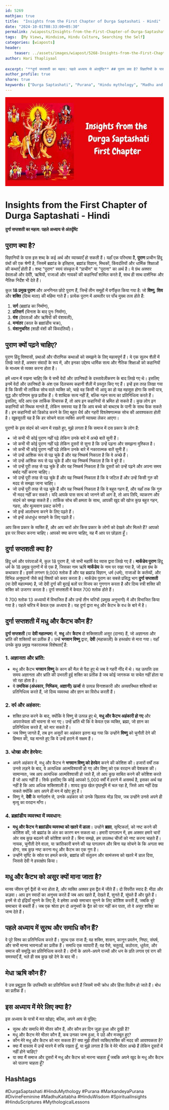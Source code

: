```yaml
---
id: 5269 
mathjax: true        
title:  "Insights from the First Chapter of Durga Saptashati - Hindi"        
date: "2024-10-01T08:33:00+05:30"        
permalink: /wiaposts/Insights-from-the-First-Chapter-of-Durga-Saptashati-hi
tags:  [My Views, Hinduism, Hindu Culture, Searching the Self]         
categories: [wiaposts] 
header:        
    teaser: ../assets/images/wiapost/5268-Insights-from-the-First-Chapter-of-Durga-Saptashati.jpg        
author: Hari Thapliyaal        

excerpt: "**दुर्गा सप्तशती का महत्व: पहले अध्याय से अंतर्दृष्टि** ## पुराण क्या है? विज्ञानियों के पास इस शब्द के कई अर्थ और व्याख्याएँ हो सकती हैं। यहाँ एक परिभाषा हैैै, **पुराण** प्राचीन हिंदू ग्रंथों की एक श्रेणी है, जिसमें ब्रह्मांड के"
author_profile: true        
share: true
keywords: ["Durga Saptashati", "Purana", "Hindu mythology", "Madhu and Kaitabha", "Divine Feminine", "Markandeya Purana", "Lessons from Durga Saptashati", "Ignorance and delusion in Hindu texts", "Significance of Puranas", "Teachings from Hindu scriptures"]    
---
```

![How to Know the Truth?](../assets/images/wiapost/5268-Insights-from-the-First-Chapter-of-Durga-Saptashati.jpg)
   
# Insights from the First Chapter of Durga Saptashati - Hindi   

**दुर्गा सप्तशती का महत्व: पहले अध्याय से अंतर्दृष्टि**   

## पुराण क्या है?
विज्ञानियों के पास इस शब्द के कई अर्थ और व्याख्याएँ हो सकती हैं। यहाँ एक परिभाषा हैैै, **पुराण** प्राचीन हिंदू ग्रंथों की एक श्रेणी है, जिसमें ब्रह्मांड के इतिहास, ब्रह्मांड विज्ञान, मिथकों, किंवदंतियों और धार्मिक शिक्षाओं की कथाएँ होती हैं। शब्द "पुराण" स्वयं संस्कृत में "प्राचीन" या "पुराना" का अर्थ है। ये ग्रंथ अक्सर देवताओं और देवीों, ऋषियों, राजाओं और नायकों की कहानियाँ शामिल करते हैं, साथ ही साथ दार्शनिक और नैतिक निर्देश भी देते हैं।

कुल **18 प्रमुख पुराण** और अनगिनत छोटे पुराण हैं, जिन्हें तीन समूहों में वर्गीकृत किया गया है: जो **विष्णु**, **शिव** और **शक्ति** (दिव्य माता) की महिमा गाते हैं। प्रत्येक पुराण में आमतौर पर पाँच मुख्य तत्व होते हैं:
1. **सर्ग** (ब्रह्मांड का निर्माण),
2. **प्रतिसर्ग** (विनाश के बाद पुनः निर्माण),
3. **वंश** (देवताओं और ऋषियों की वंशावली),
4. **मन्वंतर** (काल के ब्रह्मांडीय चक्र),
5. **वंशानुचरित** (शाही वंशों की किंवदंतियाँ)।

## पुराण क्यों पढ़ने चाहिए?
पुराण हिंदू विश्वासों, प्रथाओं और पौराणिक कथाओं को समझने के लिए महत्वपूर्ण हैं। ये एक सुलभ शैली में लिखे जाते हैं, अक्सर संवादों के रूप में, और इनका उद्देश्य धार्मिक सत्य और नैतिक शिक्षाओं को कहानियों के माध्यम से व्यक्त करना होता है।

हमें ध्यान में रखना चाहिए कि ये सभी वेदों और उपनिषदों के दस्तावेज़ीकरण के बाद लिखे गए थे। इसलिए इनमें वेदों और उपनिषदों के अंश एक दिलचस्प कहानी शैली में प्रस्तुत किए गए हैं। इन्हें इस तरह लिखा गया है कि किसी भी तार्किक सोच वाले व्यक्ति को, चाहे वह किसी भी आयु का हो यह महसूस होगा कि सभी पात्र, युद्ध और परिणाम कुछ प्रतीक हैं। ये शाब्दिक सत्य नहीं हैं, बल्कि गहन सत्य का प्रतिनिधित्व करते हैं। इसलिए, यदि आप एक तार्किक विचारक हैं, तो आप इन कहानियों से भ्रमित हो सकते हैं। कुछ लोग इन कहानियों को मिथक मानते हैं, लेकिन समस्या यह है कि आप बच्चे को बाथटब के पानी के साथ फेंक सकते हैं। इन कहानियों को डिकोड करने के लिए बहुत धैर्य और गहरी विश्लेषणात्मक सोच की आवश्यकता होती है। खूबसूरती यह है कि हर सोचने वाला व्यक्ति अपनी व्याख्या लेकर आएगा।

पुराणों के इस संदर्भ को ध्यान में रखते हुए, मुझे लगता है कि समाज में दस प्रकार के लोग हैं:
- जो कभी भी कोई पुराण नहीं पढ़े लेकिन उनके बारे में अच्छे बातें सुनी हैं।
- जो कभी भी कोई पुराण नहीं पढ़े लेकिन दूसरों से सुना है कि उन्हें पढ़ना और समझना मुश्किल है।
- जो कभी भी कोई पुराण नहीं पढ़े लेकिन उनके बारे में नकारात्मक बातें सुनी हैं।
- जो उन्हें आंशिक रूप से पढ़ चुके हैं और यह निष्कर्ष निकाला है कि वे अच्छे हैं।
- जो उन्हें आंशिक रूप से पढ़ चुके हैं और यह निष्कर्ष निकाला है कि वे बुरे हैं।
- जो उन्हें पूरी तरह से पढ़ चुके हैं और यह निष्कर्ष निकाला है कि दूसरों को उन्हें पढ़ने और अपना समय बर्बाद नहीं करना चाहिए।
- जो उन्हें पूरी तरह से पढ़ चुके हैं और यह निष्कर्ष निकाला है कि वे जटिल हैं और उन्हें किसी गुरु की मदद से समझा जाना चाहिए।
- जो उन्हें पूरी तरह से पढ़ चुके हैं और यह निष्कर्ष निकाला है कि वे बहुत गहन हैं, और यहाँ तक कि गुरु भी मदद नहीं कर सकते। यदि आपके पास सत्य को जानने की आग है, तो आप लिपि, व्याकरण और संदर्भ को समझ सकते हैं। तार्किक सोच की क्षमता के साथ, आपकी खुद की खोज कुछ बहुत गहन, गहरा, और मूल्यवान प्रकट करेगी।
- जो इन्हें आलोचना करने के लिए पढ़ते हैं।
- जो इन्हें अंधाधुंध सराहने के लिए पढ़ते हैं।

आप किस प्रकार के व्यक्ति हैं, और आप चारों ओर किस प्रकार के लोगों को देखते और मिलते हैं? आपको इस पर विचार करना चाहिए। आपको क्या करना चाहिए, यह मैं आप पर छोड़ता हूँ।

## दुर्गा सप्तशती क्या है?
हिंदू धर्म और परंपराओं में, कुल 18 पुराण हैं, जो सभी महार्षि वेद व्यास द्वारा लिखे गए हैं। **मार्कंडेय पुराण** हिंदू धर्म के 18 प्रमुख पुराणों में से एक है, जिसका नाम ऋषि **मार्कंडेय** के नाम पर रखा गया है, जो इस ग्रंथ के कथाकार हैं। इसमें लगभग 9,000 श्लोक हैं और यह ब्रह्मांड विज्ञान, धर्म (धर्म), राजाओं के कर्तव्यों, और विभिन्न अनुष्ठानों जैसे कई विषयों को कवर करता है। मार्कंडेय पुराण का सबसे प्रसिद्ध भाग **दुर्गा सप्तशती** (या देवी महात्म्यम) है, जो देवी दुर्गा की बुराई बलों पर विजय का गुणगान करता है और दिव्य स्त्री शक्ति की शक्ति को उजागर करता है। दुर्गा सप्तशती में केवल 700 श्लोक होते हैं।

ये 700 श्लोक 13 अध्यायों में विभाजित हैं और उन्हें तीन चरित्रों (प्रमुख अनुभागों) में और विभाजित किया गया है। पहले चरित्र में केवल एक अध्याय है। यह दुर्गा द्वारा मधु और कैटभ के वध के बारे में है।

## दुर्गा सप्तशती में मधु और कैटभ कौन हैं?
**दुर्गा सप्तशती** (या **देवी महात्म्यम**) में, **मधु** और **कैटभ** दो शक्तिशाली असुर (दानव) हैं, जो अज्ञानता और भ्रांति की शक्तियों का प्रतीक हैं। उन्हें **भगवान विष्णु** द्वारा, **देवी** (महाकाली) के हस्तक्षेप से मारा गया। यहाँ उनके कुछ प्रमुख नकारात्मक विशेषताएँ हैं:

### 1. **अज्ञानता और भ्रांति**:
- मधु और कैटभ **भगवान विष्णु** के कान की मैल से पैदा हुए थे जब वे गहरी नींद में थे। यह उत्पत्ति उस समय अज्ञानता और भ्रांति की उभरती हुई शक्ति का प्रतीक है जब कोई जागरूक या सचेत नहीं होता या सो रहा होता है।
- ये **तमसिक (अंधकार, निष्क्रिय, अज्ञानी) ऊर्जा** से उत्पन्न विनाशकारी और अव्यवस्थित शक्तियों का प्रतिनिधित्व करते हैं, जो दिव्य व्यवस्था और ज्ञान का विरोध करती हैं।

### 2. **दर्प  और अहंकार**:
- शक्ति प्राप्त करने के बाद, क्योंकि वे विष्णु से उत्पन्न हुए थे, **मधु और कैटभ अहंकारी हो गए** और अपराजेयता की भावना से भर गए। उन्हें भ्रांति थी कि वे केवल एक व्यक्ति, ब्रह्मा, जो ज्ञान का प्रतिनिधित्व करते हैं, को मार सकते हैं।
- जब विष्णु जागते हैं, तब इन असुरों का अहंकार इतना बढ़ गया कि उन्होंने **विष्णु** को चुनौती देने की हिम्मत की, यह मानते हुए कि वे उन्हें हराने में सक्षम हैं।

### 3. **धोखा और हेरफेर**:
- अपने अहंकार में, मधु और कैटभ ने **भगवान विष्णु को हेरफेर** करने की कोशिश की। हजारों वर्षों तक उनसे लड़ने के बाद, वे अत्यधिक आत्मविश्वासी हो गए और विष्णु को एक वरदान की पेशकश की। सामान्यतः, जब आप अत्यधिक आत्मविश्वासी हो जाते हैं, तो आप कुछ साबित करने की कोशिश करते हैं जो आप नहीं हैं। सिर्फ इसलिए कि कोई आपको 5,000 वर्षों में हराने में असमर्थ है, इसका अर्थ यह नहीं है कि आप अधिक शक्तिशाली हैं। शायद कुछ खेल पृष्ठभूमि में चल रहा है, जिसे आप नहीं देख सकते क्योंकि आप अपने ही मन में खोए हुए हैं।
- विष्णु ने, **देवी** के मार्गदर्शन से, उनके अहंकार को उनके खिलाफ मोड़ दिया, जब उन्होंने उनसे अपने ही मृत्यु का वरदान माँगा।

### 4. **ब्रह्मांडीय व्यवस्था में व्यवधान**:
- **मधु और कैटभ ने ब्रह्मांडीय व्यवस्था को खतरे में डाला**। उन्होंने **ब्रह्मा**, सृष्टिकर्ता, को नष्ट करने की कोशिश की, जो ब्रह्मांड के अंत का कारण बन सकता था। हमारी पागलपन में, हम अक्सर हमारे चारों ओर सब कुछ बदलने की कोशिश करते हैं। बिना समझे, हम उपलब्ध चीजों को नष्ट करना चाहते हैं। नायक, चुनौती देने वाला, या क्रांतिकारी बनने की यह पागलपन और बिना यह सोचने के कि अगला क्या होगा, सब कुछ नष्ट करना मधु और कैटभ का एक गुण है।
- उन्होंने सृष्टि के स्रोत पर हमले करके, ब्रह्मांड की संतुलन और सामंजस्य को खतरे में डाल दिया, जिससे देवी ने हस्तक्षेप किया।

## मधु और कैटभ को असुर क्यों माना जाता है?
मानव जीवन पूर्ण द्वैतों से भरा होता है, और व्यक्ति अक्सर इस द्वैत में जीते हैं। दो विपरीत स्वाद हैं: मीठा और कड़वा। आप इन स्वादों का अनुभव करते हैं जब आप खाते हैं, देखते हैं, सुनते हैं, सूंघते हैं और छूते हैं। इनमें से दो इंद्रियाँ सुनने के लिए हैं; वे हमेशा अच्छे समाचार सुनने के लिए कोशिश करती हैं, जबकि बुरे समाचार से बचती हैं। जब एक श्रोता इन दो अनुभवों के द्वैत को पार नहीं कर पाता, तो वे असुर शक्ति का जन्म देते हैं।

## पहले अध्याय में सुरथ और समाधि कौन हैं?
वे पूरे विश्व का प्रतिनिधित्व करते हैं। सुरथ एक राजा हैं; वह शक्ति, शासन, कानून प्रवर्तन, निष्ठा, संघर्ष, और सभी मानव भावनाओं का प्रतीक हैं। समाधि एक व्यापारी हैं; वह पैसे, चतुराई, कठोरता, धूर्तता, और समाज की समृद्धि का प्रतिनिधित्व करते हैं। दोनों के अपने-अपने राज्यों और धन के प्रति लगाव एवं राग की समस्याएँ हैं, भले ही सब कुछ खो देने के बाद भी।

## मेधा ऋषि कौन हैं?
वे उस प्रबुद्धता कि उपस्थिति का प्रतिनिधित्व करते हैं जिसमें सभी क्रोध और हिंसा विलीन हो जाते हैं। बोध का प्रतीक हैं।

## इस अध्याय में मेरे लिए क्या है?
इस अध्याय के पात्रों में मत खोइए; बल्कि, अपने आप से पूछिए:
- सुरथ और समाधि मेरे भीतर कौन हैं, और कौन हर दिन जुड़ा हुआ और दुखी है?
- मधु और कैटभ मेरे भीतर कौन हैं, कब उनका जन्म हुआ, वे उठे और मजबूत हुए?
- कौन मेरे मधु और कैटभ को मार सकता है? क्या मुझे तीसरे व्यक्ति/शक्ति की मदद की आवश्यकता है?
- क्या मैं वास्तव में उन्हें मारने में रुचि रखता हूँ, या मुझे लगता है कि वे मेरे भीतर अच्छे हैं लेकिन दूसरों में नहीं होने चाहिए?
- या क्या मैं समाज और दूसरों में मधु और कैटभ को मारना चाहता हूँ जबकि अपने खुद के मधु और कैटभ को पालना चाहता हूँ?


## Hashtags
#DurgaSaptashati
#HinduMythology
#Purana
#MarkandeyaPurana
#DivineFeminine
#MadhuKaitabha
#HinduWisdom
#SpiritualInsights
#HinduScriptures
#MythologicalLessons

